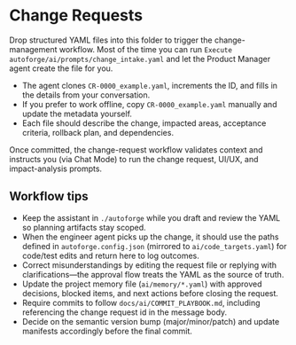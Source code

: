 # Change Requests

Drop structured YAML files into this folder to trigger the change-management workflow.
Most of the time you can run `Execute autoforge/ai/prompts/change_intake.yaml` and let the Product Manager agent create the file for you.

- The agent clones `CR-0000_example.yaml`, increments the ID, and fills in the details from your conversation.
- If you prefer to work offline, copy `CR-0000_example.yaml` manually and update the metadata yourself.
- Each file should describe the change, impacted areas, acceptance criteria, rollback plan, and dependencies.

Once committed, the change-request workflow validates context and instructs you (via Chat Mode) to run the change request, UI/UX, and impact-analysis prompts.

## Workflow tips

- Keep the assistant in `./autoforge` while you draft and review the YAML so planning artifacts stay scoped.
- When the engineer agent picks up the change, it should use the paths defined in `autoforge.config.json` (mirrored to `ai/code_targets.yaml`) for code/test edits and return here to log outcomes.
- Correct misunderstandings by editing the request file or replying with clarifications—the approval flow treats the YAML as the source of truth.
- Update the project memory file (`ai/memory/*.yaml`) with approved decisions, blocked items, and next actions before closing the request.
- Require commits to follow `docs/ai/COMMIT_PLAYBOOK.md`, including referencing the change request id in the message body.
- Decide on the semantic version bump (major/minor/patch) and update manifests accordingly before the final commit.
